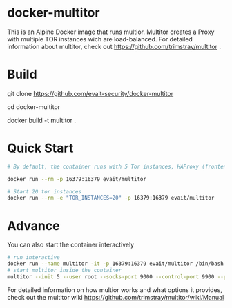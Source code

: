 # docker-multitor

This is an Alpine Docker image that runs multior. Multitor creates a Proxy with multiple TOR instances wich are load-balanced. For detailed information about multitor, check out https://github.com/trimstray/multitor .

# Build
git clone https://github.com/evait-security/docker-multitor

cd docker-multitor

docker build -t multitor .

# Quick Start

```bash
# By default, the container runs with 5 Tor instances, HAProxy (frontend) and Privoxy (broker), which implicate the load balancer. The proxy is set up with port 16379 and the container will be removed after use.

docker run --rm -p 16379:16379 evait/multitor

# Start 20 tor instances
docker run --rm -e "TOR_INSTANCES=20" -p 16379:16379 evait/multitor 
```

# Advance

You can also start the container interactively

```bash
# run interactive
docker run --name multitor -it -p 16379:16379 evait/multitor /bin/bash
# start multitor inside the container
multitor --init 5 --user root --socks-port 9000 --control-port 9900 --proxy privoxy --haproxy
```

For detailed information on how multior works and what options it provides, check out the multitor wiki https://github.com/trimstray/multitor/wiki/Manual
